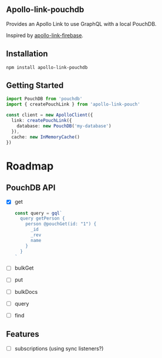## Apollo-link-pouchdb

Provides an Apollo Link to use GraphQL with a local PouchDB.

Inspired by [apollo-link-firebase](https://github.com/Canner/apollo-link-firebase).

## Installation

```console
npm install apollo-link-pouchdb
```

## Getting Started

```typescript
import PouchDB from 'pouchdb'
import { createPouchLink } from 'apollo-link-pouch'

const client = new ApolloClient({
  link: createPouchLink({
    database: new PouchDB('my-database')
  }),
  cache: new InMemoryCache()
})
```

# Roadmap

## PouchDB API

- [x] get

  ```js
  const query = gql`
    query getPerson {
      person @pouchGet(id: "1") {
        _id
        _rev
        name
      }
    }
  `
  ```

- [ ] bulkGet

- [ ] put

- [ ] bulkDocs

- [ ] query

- [ ] find

## Features

- [ ] subscriptions (using sync listeners?)
